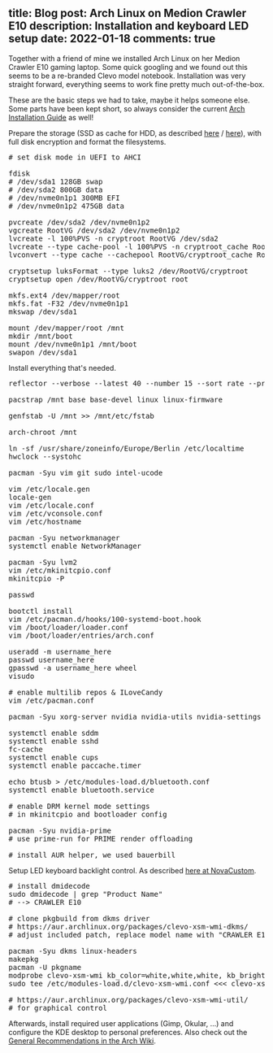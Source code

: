 title: Blog
post: Arch Linux on Medion Crawler E10
description: Installation and keyboard LED setup
date: 2022-01-18
comments: true
---

Together with a friend of mine we installed Arch Linux on her Medion Crawler E10 gaming laptop.
Some quick googling and we found out this seems to be a re-branded Clevo model notebook.
Installation was very straight forward, everything seems to work fine pretty much out-of-the-box.

These are the basic steps we had to take, maybe it helps someone else.
Some parts have been kept short, so always consider the current [Arch Installation Guide](https://wiki.archlinux.org/title/Installation_guide) as well!

Prepare the storage (SSD as cache for HDD, as described [here](https://unix.stackexchange.com/a/443415) / [here](https://lucaswerkmeister.de/posts/2018/05/12/luks-on-lvm/)), with full disk encryption and format the filesystems.

<pre class="sh_sh">
# set disk mode in UEFI to AHCI

fdisk
# /dev/sda1 128GB swap
# /dev/sda2 800GB data
# /dev/nvme0n1p1 300MB EFI
# /dev/nvme0n1p2 475GB data

pvcreate /dev/sda2 /dev/nvme0n1p2
vgcreate RootVG /dev/sda2 /dev/nvme0n1p2
lvcreate -l 100%PVS -n cryptroot RootVG /dev/sda2
lvcreate --type cache-pool -l 100%PVS -n cryptroot_cache RootVG /dev/nvme0n1p2
lvconvert --type cache --cachepool RootVG/cryptroot_cache RootVG/cryptroot

cryptsetup luksFormat --type luks2 /dev/RootVG/cryptroot
cryptsetup open /dev/RootVG/cryptroot root

mkfs.ext4 /dev/mapper/root
mkfs.fat -F32 /dev/nvme0n1p1
mkswap /dev/sda1

mount /dev/mapper/root /mnt
mkdir /mnt/boot
mount /dev/nvme0n1p1 /mnt/boot
swapon /dev/sda1
</pre>

Install everything that's needed.

<pre class="sh_sh">
reflector --verbose --latest 40 --number 15 --sort rate --protocol https --country "Germany" --save /etc/pacman.d/mirrorlist

pacstrap /mnt base base-devel linux linux-firmware

genfstab -U /mnt >> /mnt/etc/fstab

arch-chroot /mnt

ln -sf /usr/share/zoneinfo/Europe/Berlin /etc/localtime
hwclock --systohc

pacman -Syu vim git sudo intel-ucode

vim /etc/locale.gen
locale-gen
vim /etc/locale.conf
vim /etc/vconsole.conf
vim /etc/hostname

pacman -Syu networkmanager
systemctl enable NetworkManager

pacman -Syu lvm2
vim /etc/mkinitcpio.conf
mkinitcpio -P

passwd

bootctl install
vim /etc/pacman.d/hooks/100-systemd-boot.hook
vim /boot/loader/loader.conf
vim /boot/loader/entries/arch.conf

useradd -m username_here
passwd username_here
gpasswd -a username_here wheel
visudo

# enable multilib repos & ILoveCandy
vim /etc/pacman.conf

pacman -Syu xorg-server nvidia nvidia-utils nvidia-settings lib32-nvidia-utils sddm pipewire pipewire-alsa pipewire-pulse pipewire-jack lib32-pipewire lib32-pipewire-jack helvum wireplumber sddm-kcm plasma-meta vlc dolphin dolphin-plugins kdialog kfind ark yakuake libreoffice-fresh openssh breeze-gtk kde-gtk-config ttf-droid ttf-inconsolata ttf-liberation ttf-roboto ttf-dejavu ttf-bitstream-vera terminus-font wine steam gvim firefox firefox-i18n-de firefox-ublock-origin cups cups-pdf print-manager system-config-printer pacman-contrib bluez-utils

systemctl enable sddm
systemctl enable sshd
fc-cache
systemctl enable cups
systemctl enable paccache.timer

echo btusb > /etc/modules-load.d/bluetooth.conf
systemctl enable bluetooth.service

# enable DRM kernel mode settings
# in mkinitcpio and bootloader config

pacman -Syu nvidia-prime
# use prime-run for PRIME render offloading

# install AUR helper, we used bauerbill
</pre>

Setup LED keyboard backlight control. As described [here at NovaCustom](https://configurelaptop.eu/clevo-keyboard-backlight-control-for-linux/).

<pre class="sh_sh">
# install dmidecode
sudo dmidecode | grep "Product Name"
# --> CRAWLER E10

# clone pkgbuild from dkms driver
# https://aur.archlinux.org/packages/clevo-xsm-wmi-dkms/
# adjust included patch, replace model name with "CRAWLER E10"

pacman -Syu dkms linux-headers
makepkg
pacman -U pkgname
modprobe clevo-xsm-wmi kb_color=white,white,white, kb_brightness=1
sudo tee /etc/modules-load.d/clevo-xsm-wmi.conf <<< clevo-xsm-wmi

# https://aur.archlinux.org/packages/clevo-xsm-wmi-util/
# for graphical control
</pre>

Afterwards, install required user applications (Gimp, Okular, ...) and configure the KDE desktop to personal preferences. Also check out the [General Recommendations in the Arch Wiki](https://wiki.archlinux.org/title/General_recommendations).
